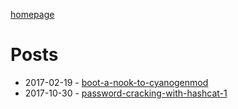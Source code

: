[homepage](https://amar1729.github.io/)

# Posts

- 2017-02-19 - [boot-a-nook-to-cyanogenmod](./boot-a-nook-to-cyanogenmod.html)
- 2017-10-30 - [password-cracking-with-hashcat-1](./password-cracking-with-hashcat-1.md)
